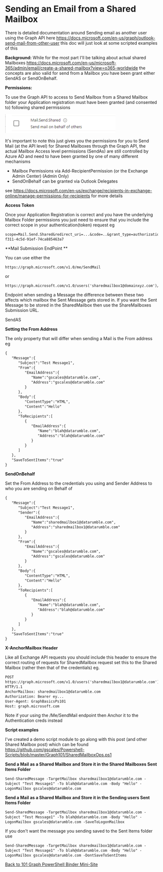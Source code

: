 # **Sending an Email from a Shared Mailbox**

There is detailed documentation around Sending email as another user using the Graph API here https://docs.microsoft.com/en-us/graph/outlook-send-mail-from-other-user this doc will just look at some scripted examples of this

**Background:** While for the most part I'll be talking about actual shared Mailboxes https://docs.microsoft.com/en-us/microsoft-365/admin/email/create-a-shared-mailbox?view=o365-worldwide the concepts are also valid for send from a Mailbox you have been grant either SendAS or SendOnBehalf.

**Permissions:**

To use the Graph API to access to Send Mailbox from a  Shared Mailbox folder your Application registration must have been granted (and consented to) following shared permissions

![](https://github.com/gscales/Graph-Powershell-101-Binder/raw/master/bin/Images/msperms.png)



It's important to note this just gives you the permissions for you to Send Mail (at the API level) for Shared Mailboxes through the Graph API, the actual Mailbox Access level permissions (SendAs) are still controlled by Azure AD and need to have been granted by one of many different mechanisms

- Mailbox Permissions via Add-RecipientPermission (or the Exchange Admin Center) (Admin Only)
- SendOnBehalf can be granted via Outlook Delegates

see https://docs.microsoft.com/en-us/exchange/recipients-in-exchange-online/manage-permissions-for-recipients for more details

**Access Token**

Once your Application Registration is correct and you have the underlying Mailbox Folder permissions you just need to ensure that you include the correct scope in your authentication(token) request eg

```
scope=Mail.Send.Shared&redirect_uri=...&code=..&grant_type=authorization_code&client_id=5471030d-f311-4c5d-91ef-74ca885463a7
```

**Mail Submission EndPoint ** 

You can use either the 

```
https://graph.microsoft.com/v1.0/me/SendMail
```

or 

```
https://graph.microsoft.com/v1.0/users('sharedmailbox1@domainxyz.com')/SendMail
```

Endpoint when sending a Message the difference between these two affects which mailbox the Sent Message gets stored in. If you want the Sent Message to be stored in the SharedMailbox then use the ShareMailboxes Submission URL.

SendAS

**Setting the From Address**

The only property that will differ when sending a Mail is the From address eg

```
{
   "Message":{
      "Subject":"Test Message1",
      "From":{
         "EmailAddress":{
            "Name":"gscales@datarumble.com",
            "Address":"gscales@datarumble.com"
         }
      },
      "Body":{
         "ContentType":"HTML",
         "Content":"Hello"
      },
      "ToRecipients":[
         {
            "EmailAddress":{
               "Name":"blah@datarumble.com",
               "Address":"blah@datarumble.com"
            }
         }
      ]
   },
   "SaveToSentItems":"true"
}
```



**SendOnBehalf**

Set the From Address to the credentials you using and Sender Address to who you are sending on Behalf of

```
{
   "Message":{
      "Subject":"Test Message1",
      "Sender":{
         "EmailAddress":{
            "Name":"sharedmailbox1@datarumble.com",
            "Address":"sharedmailbox1@datarumble.com"
         }
      },
      "From":{
         "EmailAddress":{
            "Name":"gscales@datarumble.com",
            "Address":"gscales@datarumble.com"
         }
      },
      "Body":{
         "ContentType":"HTML",
         "Content":"Hello"
      },
      "ToRecipients":[
         {
            "EmailAddress":{
               "Name":"blah@datarumble.com",
               "Address":"blah@datarumble.com"
            }
         }
      ]
   },
   "SaveToSentItems":"true"
}
```

**X-AnchorMailbox Header**

Like all Exchange API requests you should include this header to ensure the correct routing of requests for SharedMailbox request set this to the Shared Mailbox (rather then that of the credentials) eg.

```
POST https://graph.microsoft.com/v1.0/users('sharedmailbox1@datarumble.com')/SendMail HTTP/1.1
AnchorMailbox: sharedmailbox1@datarumble.com
Authorization: Bearer ey...
User-Agent: GraphBasicsPs101
Host: graph.microsoft.com

```

Note if your using the /Me/SendMail endpoint then Anchor it to the Authentication creds instead

**Script examples**

I've created a demo script module to go along with this post (and other Shared Mailbox post) which can be found https://github.com/gscales/Powershell-Scripts/blob/master/Graph101/SharedMailboxOps.ps1

**Send a Mail as a Shared Mailbox and Store it in the Shared Mailboxes Sent Items Folder**

```
Send-SharedMessage -TargetMailbox sharedmailbox1@datarumble.com -Subject "Test Message1" -To blah@datarumble.com -Body "Hello" -LogonMailbox gscales@datarumble.com
```

**Send a Mail as a Shared Mailbox and Store it in the Sending users Sent Items Folder**

```
Send-SharedMessage -TargetMailbox sharedmailbox1@datarumble.com -Subject "Test Message1" -To blah@datarumble.com -Body "Hello" -LogonMailbox gscales@datarumble.com -SaveToLogonMailbox
```

If you don't want the message you sending saved to the Sent Items folder use

```
Send-SharedMessage -TargetMailbox sharedmailbox1@datarumble.com -Subject "Test Message1" -To blah@datarumble.com -Body "Hello" -LogonMailbox gscales@datarumble.com -DontSaveToSentItems
```



[Back to 101 Graph PowerShell Binder Mini-Site](https://gscales.github.io/Graph-Powershell-101-Binder/)

